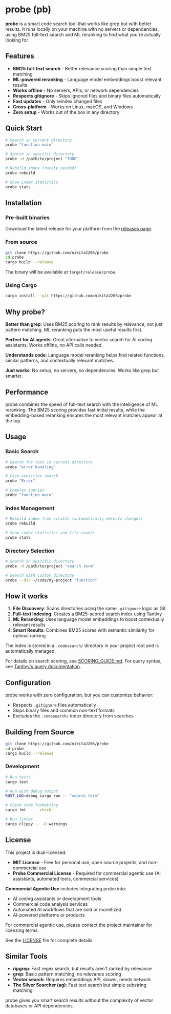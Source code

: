 # probe (pb)

**probe** is a smart code search tool that works like grep but with better results. It runs locally on your machine with no servers or dependencies, using BM25 full-text search and ML reranking to find what you're actually looking for.

## Features

- **BM25 full-text search** - Better relevance scoring than simple text matching
- **ML-powered reranking** - Language model embeddings boost relevant results
- **Works offline** - No servers, APIs, or network dependencies
- **Respects gitignore** - Skips ignored files and binary files automatically
- **Fast updates** - Only reindex changed files
- **Cross-platform** - Works on Linux, macOS, and Windows
- **Zero setup** - Works out of the box in any directory

## Quick Start

```bash
# Search in current directory
probe "function main"

# Search in specific directory
probe -d /path/to/project "TODO"

# Rebuild index (rarely needed)
probe rebuild

# Show index statistics
probe stats
```

## Installation

### Pre-built binaries

Download the latest release for your platform from the [releases page](https://github.com/nikita2206/probe/releases).

### From source

```bash
git clone https://github.com/nikita2206/probe
cd probe
cargo build --release
```

The binary will be available at `target/release/probe`.

### Using Cargo

```bash
cargo install --git https://github.com/nikita2206/probe
```

## Why probe?

**Better than grep**: Uses BM25 scoring to rank results by relevance, not just pattern matching. ML reranking puts the most useful results first.

**Perfect for AI agents**: Great alternative to vector search for AI coding assistants. Works offline, no API calls needed.

**Understands code**: Language model reranking helps find related functions, similar patterns, and contextually relevant matches.

**Just works**: No setup, no servers, no dependencies. Works like grep but smarter.

## Performance

probe combines the speed of full-text search with the intelligence of ML reranking. The BM25 scoring provides fast initial results, while the embedding-based reranking ensures the most relevant matches appear at the top.

## Usage

### Basic Search

```bash
# Search for text in current directory
probe "error handling"

# Case-sensitive search
probe "Error"

# Complex queries
probe "function main"
```

### Index Management

```bash
# Rebuild index from scratch (automatically detects changes)
probe rebuild

# Show index statistics and file counts
probe stats
```

### Directory Selection

```bash
# Search in specific directory
probe -d /path/to/project "search term"

# Search with custom directory
probe --dir ~/code/my-project "function"
```

## How it works

1. **File Discovery**: Scans directories using the same `.gitignore` logic as Git
2. **Full-text Indexing**: Creates a BM25-scored search index using Tantivy
3. **ML Reranking**: Uses language model embeddings to boost contextually relevant results
4. **Smart Results**: Combines BM25 scores with semantic similarity for optimal ranking

The index is stored in a `.codesearch/` directory in your project root and is automatically managed.

For details on search scoring, see [SCORING_GUIDE.md](SCORING_GUIDE.md). For query syntax, see [Tantivy's query documentation](https://docs.rs/tantivy/latest/tantivy/query/index.html).

## Configuration

probe works with zero configuration, but you can customize behavior:

- Respects `.gitignore` files automatically
- Skips binary files and common non-text formats
- Excludes the `.codesearch/` index directory from searches

## Building from Source

```bash
git clone https://github.com/nikita2206/probe
cd probe
cargo build --release
```

### Development

```bash
# Run tests
cargo test

# Run with debug output
RUST_LOG=debug cargo run -- "search term"

# Check code formatting
cargo fmt -- --check

# Run linter
cargo clippy -- -D warnings
```

## License

This project is dual-licensed:

- **MIT License** - Free for personal use, open source projects, and non-commercial use
- **Probe Commercial License** - Required for commercial agentic use (AI assistants, automated tools, commercial services)

**Commercial Agentic Use** includes integrating probe into:
- AI coding assistants or development tools
- Commercial code analysis services  
- Automated AI workflows that are sold or monetized
- AI-powered platforms or products

For commercial agentic use, please contact the project maintainer for licensing terms.

See the [LICENSE](LICENSE) file for complete details.

## Similar Tools

- **ripgrep**: Fast regex search, but results aren't ranked by relevance
- **grep**: Basic pattern matching, no relevance scoring
- **Vector search**: Requires embeddings API, slower, needs network
- **The Silver Searcher (ag)**: Fast text search but simple substring matching

probe gives you smart search results without the complexity of vector databases or API dependencies.